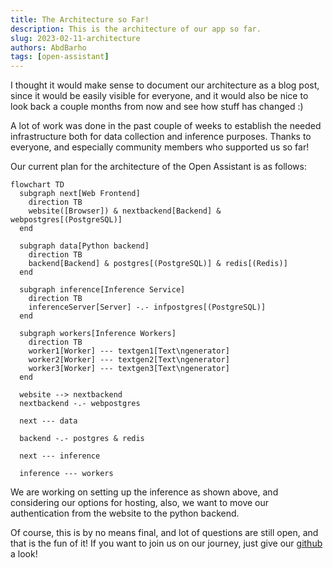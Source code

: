 ```yaml
---
title: The Architecture so Far!
description: This is the architecture of our app so far.
slug: 2023-02-11-architecture
authors: AbdBarho
tags: [open-assistant]
---
```


I thought it would make sense to document our architecture as a blog post, since
it would be easily visible for everyone, and it would also be nice to look back
a couple months from now and see how stuff has changed :)

A lot of work was done in the past couple of weeks to establish the needed
infrastructure both for data collection and inference purposes. Thanks to
everyone, and especially community members who supported us so far!

Our current plan for the architecture of the Open Assistant is as follows:

```mermaid
flowchart TD
  subgraph next[Web Frontend]
    direction TB
    website([Browser]) & nextbackend[Backend] & webpostgres[(PostgreSQL)]
  end

  subgraph data[Python backend]
    direction TB
    backend[Backend] & postgres[(PostgreSQL)] & redis[(Redis)]
  end

  subgraph inference[Inference Service]
    direction TB
    inferenceServer[Server] -.- infpostgres[(PostgreSQL)]
  end

  subgraph workers[Inference Workers]
    direction TB
    worker1[Worker] --- textgen1[Text\ngenerator]
    worker2[Worker] --- textgen2[Text\ngenerator]
    worker3[Worker] --- textgen3[Text\ngenerator]
  end

  website --> nextbackend
  nextbackend -.- webpostgres

  next --- data

  backend -.- postgres & redis

  next --- inference

  inference --- workers
```

We are working on setting up the inference as shown above, and considering our
options for hosting, also, we want to move our authentication from the website
to the python backend.

Of course, this is by no means final, and lot of questions are still open, and
that is the fun of it! If you want to join us on our journey, just give our
[github](https://github.com/LAION-AI/Open-Assistant) a look!
